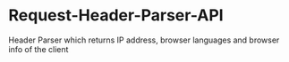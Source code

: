 # Request-Header-Parser-API
Header Parser which returns IP address, browser languages and browser info of the client
